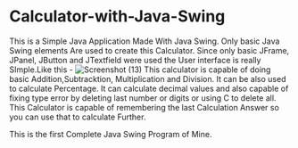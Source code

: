 # Calculator-with-Java-Swing
This is a Simple Java Application Made With Java Swing. Only basic Java Swing elements Are used to create this Calculator.
Since only basic JFrame, JPanel, JButton and JTextfield were used the User interface is really SImple.Like this -
![Screenshot (13)](https://github.com/user-attachments/assets/f7587459-5662-4122-986d-616a265e127e)
This calculator is capable of doing basic Addition,Subtracktion, Multiplication and Division. It can be also used to calculate Percentage.
It can calculate decimal values and also capable of fixing type error by deleting last number or digits or using C to delete all.
This Calculator is capable of remembering the last Calculation Answer so you can use that to calculate Further.

This is the first Complete Java Swing Program of Mine.
